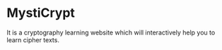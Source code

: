 # MystiCrypt
It is a cryptography learning website which will interactively help you to learn cipher texts.
